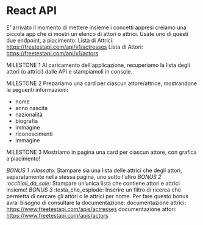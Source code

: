 # React API

E’ arrivato il momento di mettere insieme i concetti appresi creiamo una piccola app che ci mostri un elenco di attori o attrici.
Usate uno di questi due endpoint, a piacimento:
Lista di Attrici:   https://freetestapi.com/api/v1/actresses
Lista di Attori:  https://freetestapi.com/api/v1/actors


MILESTONE 1
Al caricamento dell'applicazione, recuperiamo la lista degli attori (o attrici) dalle API e stampiamoli in console.

MILESTONE 2
Prepariamo una card per ciascun attore/attrice, mostrandone le seguenti informazioni:
- nome
- anno nascita
- nazionalità
- biografia
- immagine
- riconoscimenti
- immagine

MILESTONE 3
Mostriamo in pagina una card per ciascun attore, con grafica a piacimento!



*BONUS 1 :rilassato:*
Stampare sia una lista delle attrici che degli attori, separatamente nella stessa pagina, uno sotto l'altro
*BONUS 2 :occhiali_da_sole:*
Stampare un’unica lista che contiene attori e attrici insieme!
*BONUS 3* :testa_che_esplode:
Inserire un filtro di ricerca che permetta di cercare gli attori o le attrici per nome.
Per fare questo bonus avrai bisogno di consultare la documentazione:
documentazione attrici: https://www.freetestapi.com/apis/actresses
documentazione attori: https://www.freetestapi.com/apis/actors
